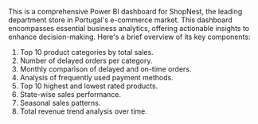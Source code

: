 This is a comprehensive Power BI dashboard for ShopNest, the leading department store in Portugal's e-commerce market. This dashboard encompasses essential business analytics, offering actionable insights to enhance decision-making. Here's a brief overview of its key components:
1. Top 10 product categories by total sales.
2. Number of delayed orders per category.
3. Monthly comparison of delayed and on-time orders.
4. Analysis of frequently used payment methods.
5. Top 10 highest and lowest rated products.
6. State-wise sales performance.
7. Seasonal sales patterns.
8. Total revenue trend analysis over time.






